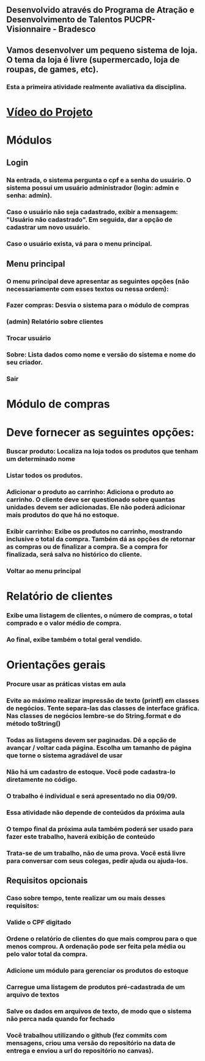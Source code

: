 ## Desenvolvido através do Programa de Atração e Desenvolvimento de Talentos PUCPR- Visionnaire - Bradesco

## Vamos desenvolver um pequeno sistema de loja. O tema da loja é livre (supermercado, loja de roupas, de games, etc).

### Esta a primeira atividade realmente avaliativa da disciplina.

# [Vídeo do Projeto](https://youtu.be/M0IUPz_dqFU/)

# Módulos
## Login
### Na entrada, o sistema pergunta o cpf e a senha do usuário. O sistema possui um usuário administrador (login: admin e senha: admin).

### Caso o usuário não seja cadastrado, exibir a mensagem: "Usuário não cadastrado". Em seguida, dar a opção de cadastrar um novo usuário.
### Caso o usuário exista, vá para o menu principal.

## Menu principal

### O menu principal deve apresentar as seguintes opções (não necessariamente com esses textos ou nessa ordem):

### Fazer compras: Desvia o sistema para o módulo de compras
### (admin) Relatório sobre clientes
### Trocar usuário
### Sobre: Lista dados como nome e versão do sistema e nome do seu criador.
### Sair

# Módulo de compras
# Deve fornecer as seguintes opções:

### Buscar produto: Localiza na loja todos os produtos que tenham um determinado nome
### Listar todos os produtos.
### Adicionar o produto ao carrinho: Adiciona o produto ao carrinho. O cliente deve ser questionado sobre quantas unidades devem ser adicionadas. Ele não poderá adicionar mais produtos do que há no estoque.
### Exibir carrinho: Exibe os produtos no carrinho, mostrando inclusive o total da compra. Também dá as opções de retornar as compras ou de finalizar a compra. Se a compra for finalizada, será salva no histórico do cliente.
### Voltar ao menu principal

# Relatório de clientes
### Exibe uma listagem de clientes, o número de compras, o total comprado e o valor médio de compra.
### Ao final, exibe também o total geral vendido.

# Orientações gerais

### Procure usar as práticas vistas em aula
### Evite ao máximo realizar impressão de texto (printf) em classes de negócios. Tente separa-las das classes de interface gráfica. Nas classes de negócios lembre-se do String.format e do método toString()
### Todas as listagens devem ser paginadas. Dê a opção de avançar / voltar cada página. Escolha um tamanho de página que torne o sistema agradável de usar
### Não há um cadastro de estoque. Você pode cadastra-lo diretamente no código.
### O trabalho é individual e será apresentado no dia 09/09.
### Essa atividade não depende de conteúdos da próxima aula
### O tempo final da próxima aula também poderá ser usado para fazer este trabalho, haverá exibição de conteúdo
### Trata-se de um trabalho, não de uma prova. Você está livre para conversar com seus colegas, pedir ajuda ou ajuda-los.
## Requisitos opcionais
### Caso sobre tempo, tente realizar um ou mais desses requisitos:

### Valide o CPF digitado
### Ordene o relatório de clientes do que mais comprou para o que menos comprou. A ordenação pode ser feita pela média ou pelo valor total da compra.
### Adicione um módulo para gerenciar os produtos do estoque
### Carregue uma listagem de produtos pré-cadastrada de um arquivo de textos
### Salve os dados em arquivos de texto, de modo que o sistema não perca nada quando for fechado
### Você trabalhou utilizando o github (fez commits com mensagens, criou uma versão do repositório na data de entrega e enviou a url do repositório no canvas).